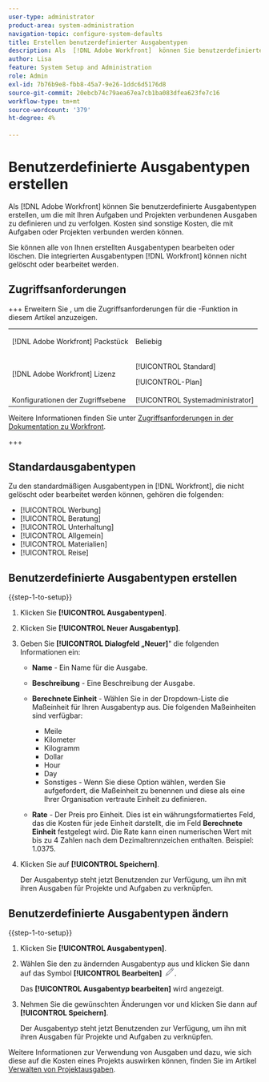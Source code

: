 ```yaml
---
user-type: administrator
product-area: system-administration
navigation-topic: configure-system-defaults
title: Erstellen benutzerdefinierter Ausgabentypen
description: Als  [!DNL Adobe Workfront]  können Sie benutzerdefinierte Ausgabentypen erstellen, um die mit Ihren Aufgaben und Projekten verbundenen Ausgaben zu definieren und zu verfolgen. Kosten sind sonstige Kosten, die mit Aufgaben oder Projekten verbunden werden können.
author: Lisa
feature: System Setup and Administration
role: Admin
exl-id: 7b76b9e8-fbb8-45a7-9e26-1ddc6d5176d8
source-git-commit: 20ebcb74c79aea67ea7cb1ba083dfea623fe7c16
workflow-type: tm+mt
source-wordcount: '379'
ht-degree: 4%

---
```


# Benutzerdefinierte Ausgabentypen erstellen

<!--**DON'T DELETE, DRAFT OR HIDE THIS ARTICLE. IT IS LINKED TO THE PRODUCT THROUGH THE CONTEXT SENSITIVE HELP LINKS.-->

Als [!DNL Adobe Workfront] können Sie benutzerdefinierte Ausgabentypen erstellen, um die mit Ihren Aufgaben und Projekten verbundenen Ausgaben zu definieren und zu verfolgen. Kosten sind sonstige Kosten, die mit Aufgaben oder Projekten verbunden werden können.

Sie können alle von Ihnen erstellten Ausgabentypen bearbeiten oder löschen. Die integrierten Ausgabentypen [!DNL Workfront] können nicht gelöscht oder bearbeitet werden.

## Zugriffsanforderungen

+++ Erweitern Sie , um die Zugriffsanforderungen für die -Funktion in diesem Artikel anzuzeigen.

<table style="table-layout:auto"> 
 <col> 
 <col> 
 <tbody> 
  <tr> 
   <td>[!DNL Adobe Workfront] Packstück</td> 
   <td><p>Beliebig</p></td> 
  </tr> 
  <tr> 
   <td>[!DNL Adobe Workfront] Lizenz</td> 
   <td><p>[!UICONTROL Standard]</p>
       <p>[!UICONTROL-Plan]</p></td>
  </tr> 
  <tr> 
   <td>Konfigurationen der Zugriffsebene</td> 
   <td>[!UICONTROL Systemadministrator]</td> 
  </tr> 
 </tbody> 
</table>

Weitere Informationen finden Sie unter [Zugriffsanforderungen in der Dokumentation zu Workfront](/help/quicksilver/administration-and-setup/add-users/access-levels-and-object-permissions/access-level-requirements-in-documentation.md).

+++

## Standardausgabentypen

Zu den standardmäßigen Ausgabentypen in [!DNL Workfront], die nicht gelöscht oder bearbeitet werden können, gehören die folgenden:

* [!UICONTROL Werbung]
* [!UICONTROL Beratung]
* [!UICONTROL Unterhaltung]
* [!UICONTROL Allgemein]
* [!UICONTROL Materialien]
* [!UICONTROL Reise]

## Benutzerdefinierte Ausgabentypen erstellen

{{step-1-to-setup}}

1. Klicken Sie **[!UICONTROL Ausgabentypen]**.
1. Klicken Sie **[!UICONTROL Neuer Ausgabentyp]**.
1. Geben Sie **[!UICONTROL Dialogfeld „Neuer]**&quot; die folgenden Informationen ein:

   * **Name** - Ein Name für die Ausgabe.
   * **Beschreibung** - Eine Beschreibung der Ausgabe.
   * **Berechnete Einheit** - Wählen Sie in der Dropdown-Liste die Maßeinheit für Ihren Ausgabentyp aus. Die folgenden Maßeinheiten sind verfügbar:

      * Meile
      * Kilometer
      * Kilogramm
      * Dollar
      * Hour
      * Day
      * Sonstiges - Wenn Sie diese Option wählen, werden Sie aufgefordert, die Maßeinheit zu benennen und diese als eine Ihrer Organisation vertraute Einheit zu definieren.

   * **Rate** - Der Preis pro Einheit. Dies ist ein währungsformatiertes Feld, das die Kosten für jede Einheit darstellt, die im Feld **Berechnete Einheit** festgelegt wird. Die Rate kann einen numerischen Wert mit bis zu 4 Zahlen nach dem Dezimaltrennzeichen enthalten. Beispiel: 1.0375.

1. Klicken Sie auf **[!UICONTROL Speichern]**.

   Der Ausgabentyp steht jetzt Benutzenden zur Verfügung, um ihn mit ihren Ausgaben für Projekte und Aufgaben zu verknüpfen.

## Benutzerdefinierte Ausgabentypen ändern

{{step-1-to-setup}}

1. Klicken Sie **[!UICONTROL Ausgabentypen]**.
1. Wählen Sie den zu ändernden Ausgabentyp aus und klicken Sie dann auf das Symbol **[!UICONTROL Bearbeiten]** ![Symbol Bearbeiten](assets/edit-icon.png).

   Das **[!UICONTROL Ausgabentyp bearbeiten]** wird angezeigt.

1. Nehmen Sie die gewünschten Änderungen vor und klicken Sie dann auf **[!UICONTROL Speichern]**.

   Der Ausgabentyp steht jetzt Benutzenden zur Verfügung, um ihn mit ihren Ausgaben für Projekte und Aufgaben zu verknüpfen.

Weitere Informationen zur Verwendung von Ausgaben und dazu, wie sich diese auf die Kosten eines Projekts auswirken können, finden Sie im Artikel [Verwalten von Projektausgaben](../../../manage-work/projects/project-finances/manage-project-expenses.md).
